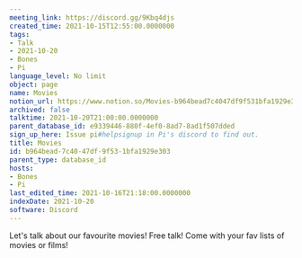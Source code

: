 ```yaml
---
meeting_link: https://discord.gg/9Kbq4djs
created_time: 2021-10-15T12:55:00.0000000
tags:
- Talk
- 2021-10-20
- Bones
- Pi
language_level: No limit
object: page
name: Movies
notion_url: https://www.notion.so/Movies-b964bead7c4047df9f531bfa1929e303
archived: false
talktime: 2021-10-20T21:00:00.0000000
parent_database_id: e9339446-880f-4ef0-8ad7-8ad1f507dded
sign_up_here: Issue pi#helpsignup in Pi's discord to find out.
title: Movies
id: b964bead-7c40-47df-9f53-1bfa1929e303
parent_type: database_id
hosts:
- Bones
- Pi
last_edited_time: 2021-10-16T21:18:00.0000000
indexDate: 2021-10-20
software: Discord
---
```


Let's talk about our favourite movies!
Free talk! Come with your fav lists of movies or films!


